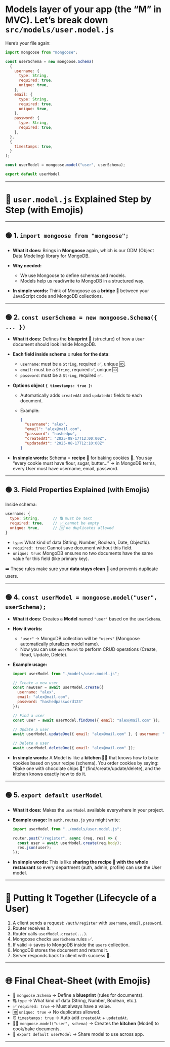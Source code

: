 
# **Models layer** of your app (the “M” in MVC). Let’s break down `src/models/user.model.js` 

Here’s your file again:

```js
import mongoose from "mongoose";

const userSchema = new mongoose.Schema(
  {
    username: {
      type: String,
      required: true,
      unique: true,
    },
    email: {
      type: String,
      required: true,
      unique: true,
    },
    password: {
      type: String,
      required: true,
    },
  },
  {
    timestamps: true,
  }
);

const userModel = mongoose.model("user", userSchema);

export default userModel
```

---

# 🌟 `user.model.js` Explained Step by Step (with Emojis)

---

## 🟢 1. `import mongoose from "mongoose";`

* **What it does:**
  Brings in **Mongoose** again, which is our ODM (Object Data Modeling) library for MongoDB.

* **Why needed:**

  * We use Mongoose to define schemas and models.
  * Models help us read/write to MongoDB in a structured way.

* **In simple words:**
  Think of Mongoose as a **bridge 🌉** between your JavaScript code and MongoDB collections.

---

## 🟢 2. `const userSchema = new mongoose.Schema({ ... })`

* **What it does:**
  Defines the **blueprint** 🧾 (structure) of how a `User` document should look inside MongoDB.

* **Each field inside schema = rules for the data**:

  * `username`: must be a `String`, required ✅, unique 🆔.
  * `email`: must be a `String`, required ✅, unique 🆔.
  * `password`: must be a `String`, required ✅.

* **Options object `{ timestamps: true }`:**

  * Automatically adds `createdAt` and `updatedAt` fields to each document.
  * Example:

    ```json
    {
      "username": "alex",
      "email": "alex@mail.com",
      "password": "hashedpw",
      "createdAt": "2025-08-17T12:00:00Z",
      "updatedAt": "2025-08-17T12:10:00Z"
    }
    ```

* **In simple words:**
  Schema = **recipe 📖** for baking cookies 🍪. You say “every cookie must have flour, sugar, butter…” → in MongoDB terms, every User must have username, email, password.

---

## 🟢 3. Field Properties Explained (with Emojis)

Inside schema:

```js
username: {
  type: String,      // 🔠 must be text
  required: true,    // ✅ cannot be empty
  unique: true,      // 🆔 no duplicates allowed
}
```

* `type`: What kind of data (String, Number, Boolean, Date, ObjectId).
* `required: true`: Cannot save document without this field.
* `unique: true`: MongoDB ensures no two documents have the same value for this field (like primary key).

➡️ These rules make sure your **data stays clean 🧹** and prevents duplicate users.

---

## 🟢 4. `const userModel = mongoose.model("user", userSchema);`

* **What it does:**
  Creates a **Model** named `"user"` based on the `userSchema`.

* **How it works:**

  * `"user"` → MongoDB collection will be `"users"` (Mongoose automatically pluralizes model name).
  * Now you can use `userModel` to perform CRUD operations (Create, Read, Update, Delete).

* **Example usage:**

  ```js
  import userModel from "./models/user.model.js";

  // Create a new user
  const newUser = await userModel.create({
    username: "alex",
    email: "alex@mail.com",
    password: "hashedpassword123"
  });

  // Find a user
  const user = await userModel.findOne({ email: "alex@mail.com" });

  // Update a user
  await userModel.updateOne({ email: "alex@mail.com" }, { username: "alexander" });

  // Delete a user
  await userModel.deleteOne({ email: "alex@mail.com" });
  ```

* **In simple words:**
  A Model is like a **kitchen 👩‍🍳** that knows how to bake cookies based on your recipe (schema). You order cookies by saying: “Bake one with chocolate chips 🍫” (find/create/update/delete), and the kitchen knows exactly how to do it.

---

## 🟢 5. `export default userModel`

* **What it does:**
  Makes the `userModel` available everywhere in your project.

* **Example usage:**
  In `auth.routes.js` you might write:

  ```js
  import userModel from "../models/user.model.js";

  router.post("/register", async (req, res) => {
    const user = await userModel.create(req.body);
    res.json(user);
  });
  ```

* **In simple words:**
  This is like **sharing the recipe 📝 with the whole restaurant** so every department (auth, admin, profile) can use the User model.

---

# 🧩 Putting It Together (Lifecycle of a User)

1. A client sends a request: `/auth/register` with `username`, `email`, `password`.
2. Router receives it.
3. Router calls `userModel.create(...)`.
4. Mongoose checks `userSchema` rules ✅.
5. If valid → saves to MongoDB inside the `users` collection.
6. MongoDB stores the document and returns it.
7. Server responds back to client with success 🎉.

---

# 🌐 Final Cheat-Sheet (with Emojis)

* 🧾 `mongoose.Schema` → Define a **blueprint** (rules for documents).
* 🔠 `type` → What kind of data (String, Number, Boolean, etc.).
* ✅ `required: true` → Must always have a value.
* 🆔 `unique: true` → No duplicates allowed.
* ⏰ `timestamps: true` → Auto add `createdAt` + `updatedAt`.
* 👩‍🍳 `mongoose.model("user", schema)` → Creates the **kitchen** (Model) to cook/bake documents.
* 📡 `export default userModel` → Share model to use across app.

---